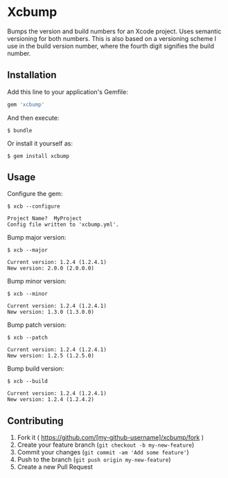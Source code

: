 # Xcbump

Bumps the version and build numbers for an Xcode project. Uses semantic versioning for both
numbers. This is also based on a versioning scheme I use in the build version number, where the
fourth digit signifies the build number.

## Installation

Add this line to your application's Gemfile:

```ruby
gem 'xcbump'
```

And then execute:

    $ bundle

Or install it yourself as:

    $ gem install xcbump

## Usage

Configure the gem:

    $ xcb --configure

    Project Name?  MyProject
    Config file written to 'xcbump.yml'.

Bump major version:

    $ xcb --major

    Current version: 1.2.4 (1.2.4.1)
    New version: 2.0.0 (2.0.0.0)

Bump minor version:

    $ xcb --minor

    Current version: 1.2.4 (1.2.4.1)
    New version: 1.3.0 (1.3.0.0)

Bump patch version:

    $ xcb --patch

    Current version: 1.2.4 (1.2.4.1)
    New version: 1.2.5 (1.2.5.0)

Bump build version:

    $ xcb --build

    Current version: 1.2.4 (1.2.4.1)
    New version: 1.2.4 (1.2.4.2)

## Contributing

1. Fork it ( https://github.com/[my-github-username]/xcbump/fork )
2. Create your feature branch (`git checkout -b my-new-feature`)
3. Commit your changes (`git commit -am 'Add some feature'`)
4. Push to the branch (`git push origin my-new-feature`)
5. Create a new Pull Request
